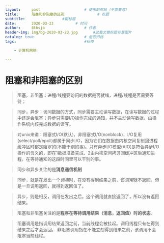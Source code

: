 ```yaml
---
layout:     post   				    # 使用的布局（不需要改）
title:      阻塞和非阻塞的区别			    # 标题 
subtitle:                 #副标题
date:       2020-03-23			# 时间
author:     Btbsja					# 作者
header-img: img/bg-2020-03-23.jpg 	    #这篇文章标题背景图片
catalog: true 						# 是否归档
tags:								#标签

    - 计算机网络

---
```


# 阻塞和非阻塞的区别

> 阻塞，非阻塞：进程/线程要访问的数据是否就绪，进程/线程是否需要等待；



> 同步，异步：访问数据的方式，同步需要主动读写数据，在读写数据的过程中还是会阻塞；异步只需要I/O操作完成的通知，并不主动读写数据，由操作系统内核完成数据的读写。



> 对unix来讲：阻塞式I/O(默认)，非阻塞式I/O(nonblock)，I/O复用(select/poll/epoll)都属于同步I/O，因为它们在数据由内核空间复制回进程缓冲区时都是阻塞的(不能干别的事)。只有异步I/O模型(AIO)是符合异步I/O操作的含义的，即在1数据准备完成、2由内核空间拷贝回缓冲区后通知进程，在等待通知的这段时间里可以干别的事。



> 同步和异步关注的是**消息通信机制** 



> 同步，就是在发出一个*调用*时，在没有得到结果之前，该*调用*就不返回。但是一旦调用返回，就得到返回值了。



> 异步，则是相反，调用在发出之后，这个调用就直接返回了，所以没有返回结果。



> 阻塞和非阻塞关注的是**程序在等待调用结果（消息，返回值）时的状态.**



> 阻塞调用是指调用结果返回之前，当前线程会被挂起。调用线程只有在得到结果之后才会返回。
> 非阻塞调用指在不能立刻得到结果之前，该调用不会阻塞当前线程。